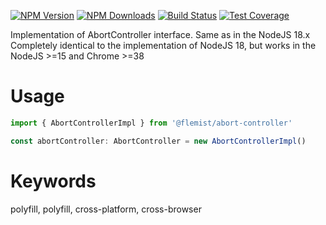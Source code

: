 [![NPM Version][npm-image]][npm-url]
[![NPM Downloads][downloads-image]][downloads-url]
[![Build Status][github-image]][github-url]
[![Test Coverage][coveralls-image]][coveralls-url]

Implementation of AbortController interface. Same as in the NodeJS 18.x
Completely identical to the implementation of NodeJS 18, but works in the NodeJS >=15 and Chrome >=38

# Usage
```ts
import { AbortControllerImpl } from '@flemist/abort-controller'

const abortController: AbortController = new AbortControllerImpl()
```

# Keywords
polyfill, polyfill, cross-platform, cross-browser

[npm-image]: https://img.shields.io/npm/v/@flemist/abort-controller.svg
[npm-url]: https://npmjs.org/package/@flemist/abort-controller
[downloads-image]: https://img.shields.io/npm/dm/@flemist/abort-controller.svg
[downloads-url]: https://npmjs.org/package/@flemist/abort-controller
[github-image]: https://github.com/NikolayMakhonin/abort-controller/actions/workflows/test.yml/badge.svg
[github-url]: https://github.com/NikolayMakhonin/abort-controller/actions
[coveralls-image]: https://coveralls.io/repos/github/NikolayMakhonin/abort-controller/badge.svg
[coveralls-url]: https://coveralls.io/github/NikolayMakhonin/abort-controller
